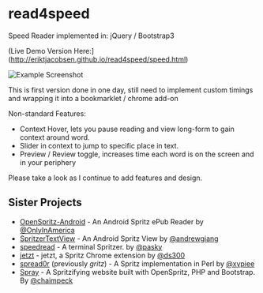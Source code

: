 read4speed
==========

Speed Reader implemented in: jQuery / Bootstrap3 

(Live Demo Version Here:](http://eriktjacobsen.github.io/read4speed/speed.html)


![Example Screenshot](http://i.imgur.com/3XYbLIo.png)

This is first version done in one day, 
still need to implement custom timings and wrapping it into a bookmarklet / chrome add-on

Non-standard Features:
* Context Hover, lets you pause reading and view long-form to gain context around word.
* Slider in context to jump to specific place in text.
* Preview / Review toggle, increases time each word is on the screen and in your periphery

Please take a look as I continue to add features and design. 


## Sister Projects

* [OpenSpritz-Android](https://github.com/OnlyInAmerica/OpenSpritz-Android) - An Android Spritz ePub Reader by [@OnlyInAmerica](https://github.com/OnlyInAmerica) 
* [SpritzerTextView](https://github.com/andrewgiang/SpritzerTextView) - An Android Spritz View by [@andrewgiang](https://github.com/andrewgiang)
* [speedread](https://github.com/pasky/speedread) - A terminal Spritzer. by [@pasky](https://github.com/pasky)
* [jetzt](https://github.com/ds300/jetzt) - jetzt, a Spritz Chrome extension by [@ds300](https://github.com/ds300)
* [spread0r](https://github.com/xypiie/spread0r) (previously _gritz_) - A Spritz implementation in Perl by [@xypiee](https://github.com/xypiie/)
* [Spray](https://github.com/chaimpeck/spray) - A Spritzifying website built with OpenSpritz, PHP and Bootstrap. By [@chaimpeck](https://github.com/chaimpeck/) 
